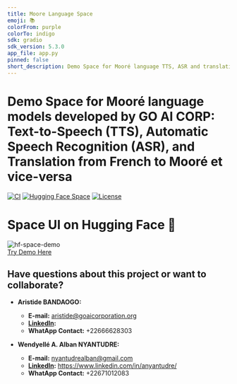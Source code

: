 ```yaml
---
title: Moore Language Space
emoji: 📚
colorFrom: purple
colorTo: indigo
sdk: gradio
sdk_version: 5.3.0
app_file: app.py
pinned: false
short_description: Demo Space for Mooré language TTS, ASR and translation
---
```


# Demo Space for Mooré language models developed by GO AI CORP: Text-to-Speech (TTS), Automatic Speech Recognition (ASR), and Translation from French to Mooré et vice-versa

[![CI](https://github.com/ANYANTUDRE/Moore-Language-HF-Space/actions/workflows/main.yml/badge.svg)](https://github.com/ANYANTUDRE/Moore-Language-HF-Space/actions/workflows/main.yml)
[![Hugging Face Space](https://img.shields.io/badge/Hugging%20Face%20%F0%9F%A4%97-Space-yellow)](https://huggingface.co/spaces/ArissBandoss/Moore-Language-Space-ZeroGPU)
[![License](https://img.shields.io/github/license/resemble-ai/Resemble-Enhance.svg)](https://github.com/ANYANTUDRE/Moore-Language-HF-Space/blob/main/LICENSE)


# Space UI on Hugging Face 🤗

![hf-space-demo](img/demo-moore.png)  
[Try Demo Here]([https://anyantudre-resemble-enhance-demo.hf.space](https://huggingface.co/spaces/ArissBandoss/Moore-Language-Space-ZeroGPU))  



## Have questions about this project or want to collaborate?

- **Aristide BANDAOGO:**
    - **E-mail:** aristide@goaicorporation.org
    - **[LinkedIn](https://www.linkedin.com/in/anyantudre/):** 
    - **WhatApp Contact:** +22666628303

- **Wendyellé A. Alban NYANTUDRE:**
    - **E-mail:** nyantudrealban@gmail.com
    - **[LinkedIn](https://www.linkedin.com/in/anyantudre/):** https://www.linkedin.com/in/anyantudre/
    - **WhatApp Contact:** +22671012083
